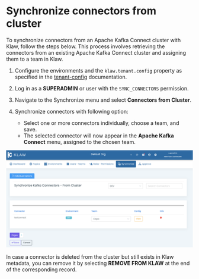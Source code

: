 # Synchronize connectors from cluster

To synchronize connectors from an Apache Kafka Connect cluster with
Klaw, follow the steps below. This process involves retrieving the
connectors from an existing Apache Kafka Connect cluster and assigning
them to a team in Klaw.

1.  Configure the environments and the `klaw.tenant.config` property as
    specified in the [tenant-config](tenant-config) documentation.

2.  Log in as a **SUPERADMIN** or user with the `SYNC_CONNECTORS`
    permission.

3.  Navigate to the Synchronize menu and select **Connectors from
    Cluster**.

4.  Synchronize connectors with following option:

    -   Select one or more connectors individually, choose a team, and
        save.
    -   The selected connector will now appear in the **Apache Kafka
        Connect** menu, assigned to the chosen team.

![image](../../../static/images/sync/SyncConnectorsFromCluster.png)

In case a connector is deleted from the cluster but still exists in Klaw
metadata, you can remove it by selecting **REMOVE FROM KLAW** at the end
of the corresponding record.
